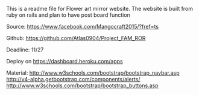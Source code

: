 This is a readme file for Flower art mirror website.
The website is built from ruby on rails and plan to have post board function

Source:
https://www.facebook.com/Mangocraft2015/?fref=ts

Github:
https://github.com/Atlas0904/Project_FAM_ROR

Deadline: 11/27

Deploy on https://dashboard.heroku.com/apps

Material:
http://www.w3schools.com/bootstrap/bootstrap_navbar.asp
http://v4-alpha.getbootstrap.com/components/alerts/
http://www.w3schools.com/bootstrap/bootstrap_buttons.asp